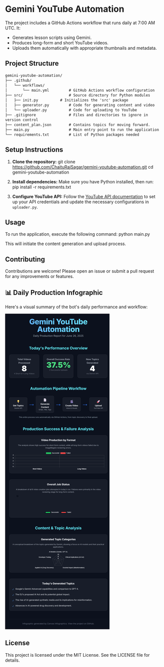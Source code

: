 # Gemini YouTube Automation

The project includes a GitHub Actions workflow that runs daily at 7:00 AM UTC. It:
- Generates lesson scripts using Gemini.
- Produces long-form and short YouTube videos.
- Uploads them automatically with appropriate thumbnails and metadata.


## Project Structure
```text
gemini-youtube-automation/
├── .github/
│   └── workflows/
│       └── main.yml         # GitHub Actions workflow configuration
├── src/                     # Source directory for Python modules
│   ├── init.py          # Initializes the 'src' package
│   ├── generator.py         # Code for generating content and video
│   └── uploader.py          # Code for uploading to YouTube
├── .gitignore               # Files and directories to ignore in version control
├── content_plan.json        # Contains topics for moving forward.
├── main.py                  # Main entry point to run the application
└── requirements.txt         # List of Python packages needed
```

## Setup Instructions

1. **Clone the repository:**
git clone https://github.com/ChaituRajSagar/gemini-youtube-automation.git
cd gemini-youtube-automation


2. **Install dependencies:**
Make sure you have Python installed, then run:
pip install -r requirements.txt


3. **Configure YouTube API:**
Follow the [YouTube API documentation](https://developers.google.com/youtube/v3) to set up your API credentials and update the necessary configurations in `uploader.py`.

## Usage

To run the application, execute the following command:
python main.py


This will initiate the content generation and upload process.

## Contributing

Contributions are welcome! Please open an issue or submit a pull request for any improvements or features.

## 📊 Daily Production Infographic

Here's a visual summary of the bot's daily performance and workflow:

![Gemini YouTube Automation Daily Report Infographic](images/infographic.png)


## License

This project is licensed under the MIT License. See the LICENSE file for details.
